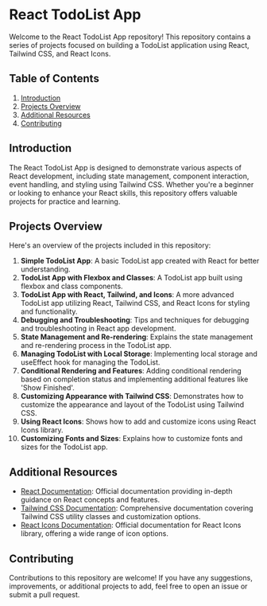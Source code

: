 # React TodoList App

Welcome to the React TodoList App repository! This repository contains a series of projects focused on building a TodoList application using React, Tailwind CSS, and React Icons.

## Table of Contents

1. [Introduction](#introduction)
2. [Projects Overview](#projects-overview)
3. [Additional Resources](#additional-resources)
4. [Contributing](#contributing)

## Introduction

The React TodoList App is designed to demonstrate various aspects of React development, including state management, component interaction, event handling, and styling using Tailwind CSS. Whether you're a beginner or looking to enhance your React skills, this repository offers valuable projects for practice and learning.

## Projects Overview

Here's an overview of the projects included in this repository:

1. **Simple TodoList App**: A basic TodoList app created with React for better understanding.
2. **TodoList App with Flexbox and Classes**: A TodoList app built using flexbox and class components.
3. **TodoList App with React, Tailwind, and Icons**: A more advanced TodoList app utilizing React, Tailwind CSS, and React Icons for styling and functionality.
4. **Debugging and Troubleshooting**: Tips and techniques for debugging and troubleshooting in React app development.
5. **State Management and Re-rendering**: Explains the state management and re-rendering process in the TodoList app.
6. **Managing TodoList with Local Storage**: Implementing local storage and useEffect hook for managing the TodoList.
7. **Conditional Rendering and Features**: Adding conditional rendering based on completion status and implementing additional features like 'Show Finished'.
8. **Customizing Appearance with Tailwind CSS**: Demonstrates how to customize the appearance and layout of the TodoList using Tailwind CSS.
9. **Using React Icons**: Shows how to add and customize icons using React Icons library.
10. **Customizing Fonts and Sizes**: Explains how to customize fonts and sizes for the TodoList app.

## Additional Resources


- [React Documentation](https://reactjs.org/docs/getting-started.html): Official documentation providing in-depth guidance on React concepts and features.
- [Tailwind CSS Documentation](https://tailwindcss.com/docs): Comprehensive documentation covering Tailwind CSS utility classes and customization options.
- [React Icons Documentation](https://react-icons.github.io/react-icons/): Official documentation for React Icons library, offering a wide range of icon options.

## Contributing

Contributions to this repository are welcome! If you have any suggestions, improvements, or additional projects to add, feel free to open an issue or submit a pull request.







<!--  
 Creating a todo list app using React
 Creating TodoList app using React, Tailwind, and React Icons
 Creating a simple app for better understanding
 Creating a TodoList app using flexbox and classes
 Customizing color and duration for animations
 Creating a todo list app using React
 Creating buttons and adding styling
 Styling and formatting elements using Tailwind classes
 Handling add, delete, and edit functions in the TodoList app
 Creating a TodoList app using React, Tailwind, and React Icons
 Implementing strike through feature for to-do items
 Styling flex items using Tailwind classes
 Handling checkbox events and updating todo items
 Implementing toggling functionality for todo items
 Debugging and troubleshooting in React app development
 Understanding the state and re-rendering in the TodoList app
 Implementing delete functionality and user confirmation
 Creating, editing, and updating to-dos in the TodoList app.
 Implementing auto-update feature on save
 Managing todo list using local storage and useEffect in React
 Creating and managing a to-do list using React and storage
 Implementing the 'Show Finished' feature
 Conditional rendering based on completion status
 Setting up the width and appearance of the Save button
 Using React Icons for adding and customizing icons
 Customize font and size for TodoList app
 Customize the appearance and layout of the TodoList App
 Styling the save button in the TodoList app using flexbox and Tailwind CSS classes.
 Customizing the appearance of a div element using CSS properties
 Creating a customizable TodoList App using React, Tailwind, and React Icons
  -->
